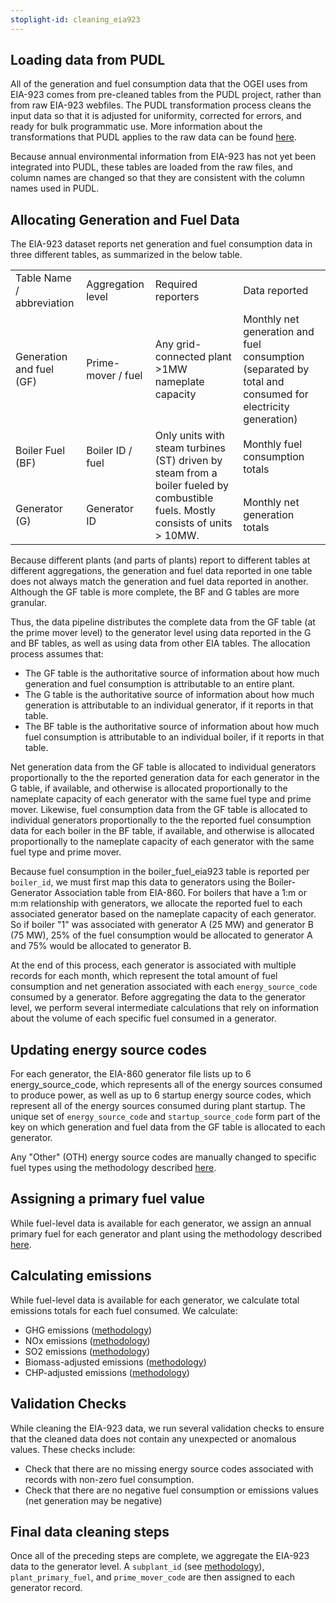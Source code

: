 ```yaml
---
stoplight-id: cleaning_eia923
---
```



## Loading data from PUDL
All of the generation and fuel consumption data that the OGEI uses from EIA-923 comes from pre-cleaned tables from the PUDL project, rather than from raw EIA-923 webfiles. The PUDL transformation process cleans the input data so that it is adjusted for uniformity, corrected for errors, and ready for bulk programmatic use. More information about the transformations that PUDL applies to the raw data can be found [here](https://catalystcoop-pudl.readthedocs.io/en/latest/data_sources/eia923.html#pudl-data-transformations).

Because annual environmental information from EIA-923 has not yet been integrated into PUDL, these tables are loaded from the raw files, and column names are changed so that they are consistent with the column names used in PUDL.

## Allocating Generation and Fuel Data

The EIA-923 dataset reports net generation and fuel consumption data in three different tables, as summarized in the below table.

<table>
  <tr>
   <td>Table Name / abbreviation
   </td>
   <td>Aggregation level
   </td>
   <td>Required reporters
   </td>
   <td>Data reported
   </td>
  </tr>
  <tr>
   <td>Generation and fuel (GF)
   </td>
   <td>Prime-mover / fuel
   </td>
   <td>Any grid-connected plant >1MW nameplate capacity
   </td>
   <td>Monthly net generation and fuel consumption (separated by total and consumed for electricity generation)
   </td>
  </tr>
  <tr>
   <td>Boiler Fuel (BF)
   </td>
   <td>Boiler ID / fuel
   </td>
   <td rowspan="2" >Only units with steam turbines (ST) driven by steam from a boiler fueled by combustible fuels. Mostly consists of units > 10MW.
   </td>
   <td>Monthly fuel consumption totals
   </td>
  </tr>
  <tr>
   <td>Generator (G)
   </td>
   <td>Generator ID
   </td>
   <td>Monthly net generation totals
   </td>
  </tr>
</table>




Because different plants (and parts of plants) report to different tables at different aggregations, the generation and fuel data reported in one table does not always match the generation and fuel data reported in another. Although the GF table is more complete, the BF and G tables are more granular.

Thus, the data pipeline distributes the complete data from the GF table (at the prime mover level) to the generator level using data reported in the G and BF tables, as well as using data from other EIA tables. The allocation process assumes that:
* The GF table is the authoritative source of information about how much generation and fuel consumption is attributable to an entire plant.
* The G table is the authoritative source of information about how much generation is attributable to an individual generator, if it reports in that table.
* The BF table is the authoritative source of information about how much fuel consumption is attributable to an individual boiler, if it reports in that table.

Net generation data from the GF table is allocated to individual generators proportionally to the the reported generation data for each generator in the G table, if available, and otherwise is allocated proportionally to the nameplate capacity of each generator with the same fuel type and prime mover. Likewise, fuel consumption data from the GF table is allocated to individual generators proportionally to the the reported fuel consumption data for each boiler in the BF table, if available, and otherwise is allocated proportionally to the nameplate capacity of each generator with the same fuel type and prime mover.

Because fuel consumption in the boiler_fuel_eia923 table is reported per `boiler_id`, we must first map this data to generators using the Boiler-Generator Association table from EIA-860. For boilers that have a 1:m or m:m relationship with generators, we allocate the reported fuel to each associated generator based on the nameplate capacity of each generator. So if boiler "1" was associated with generator A (25 MW) and generator B (75 MW), 25% of the fuel consumption would be allocated to generator A and 75% would be allocated to generator B.

At the end of this process, each generator is associated with multiple records for each month, which represent the total amount of fuel consumption and net generation associated with each `energy_source_code` consumed by a generator. Before aggregating the data to the generator level, we perform several intermediate calculations that rely on information about the volume of each specific fuel consumed in a generator.

## Updating energy source codes

For each generator, the EIA-860 generator file lists up to 6 energy_source_code, which represents all of the energy sources consumed to produce power, as well as up to 6 startup energy source codes, which represent all of the energy sources consumed during plant startup. The unique set of `energy_source_code` and `startup_source_code` form part of the key on which generation and fuel data from the GF table is allocated to each generator.

Any "Other" (OTH) energy source codes are manually changed to specific fuel types using the methodology described [here](../Emissions%20Calculations/Assigning%20Energy%20Source%20Codes.md).

## Assigning a primary fuel value

While fuel-level data is available for each generator, we assign an annual primary fuel for each generator and plant using the methodology described [here](../Data%20Aggregation/Plant%20Primary%20Fuel.md).

## Calculating emissions
While fuel-level data is available for each generator, we calculate total emissions totals for each fuel consumed. We calculate:
 - GHG emissions ([methodology](../Emissions%20Calculations/GHG%20Emissions.md))
 - NOx emissions ([methodology](../Emissions%20Calculations/NOx%20Emissions.md))
 - SO2 emissions ([methodology](../Emissions%20Calculations/SO2%20Emissions.md))
 - Biomass-adjusted emissions ([methodology](../Emissions%20Calculations/Adjusting%20Emissions%20for%20Biomass.md))
 - CHP-adjusted emissions ([methodology](../Emissions%20Calculations/Adjusting%20Emissions%20for%20CHP.md))

## Validation Checks

While cleaning the EIA-923 data, we run several validation checks to ensure that the cleaned data does not contain any unexpected or anomalous values. These checks include:
 - Check that there are no missing energy source codes associated with records with non-zero fuel consumption.
 - Check that there are no negative fuel consumption or emissions values (net generation may be negative)

## Final data cleaning steps
Once all of the preceding steps are complete, we aggregate the EIA-923 data to the generator level. A `subplant_id` (see [methodology](../Data%20Aggregation/Subplant%20Aggregation.md)), `plant_primary_fuel`, and `prime_mover_code` are then assigned to each generator record.

